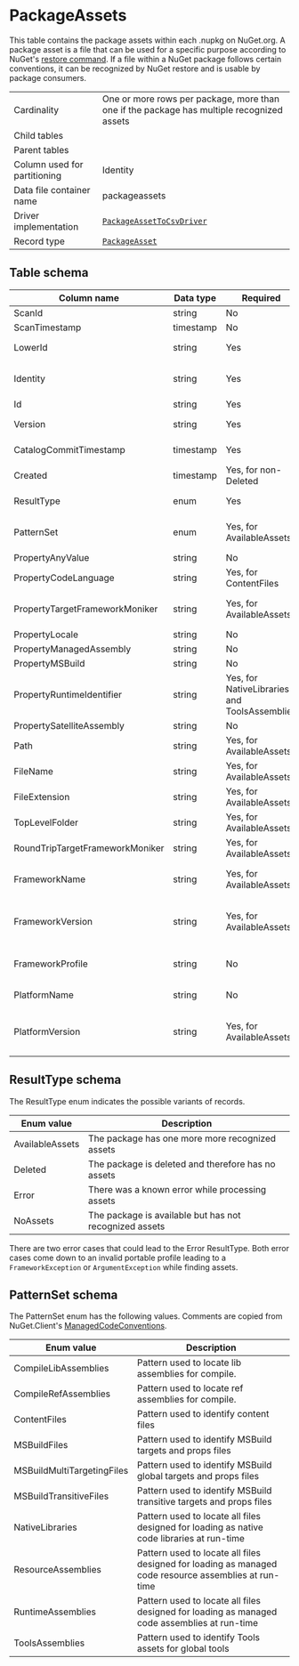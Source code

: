 # PackageAssets

This table contains the package assets within each .nupkg on NuGet.org. A package asset is a file that can be used for
a specific purpose according to NuGet's [restore command](https://docs.microsoft.com/en-us/nuget/consume-packages/package-restore).
If a file within a NuGet package follows certain conventions, it can be recognized by NuGet restore and is usable by
package consumers.

|                              |                                                                                                                      |
| ---------------------------- | -------------------------------------------------------------------------------------------------------------------- |
| Cardinality                  | One or more rows per package, more than one if the package has multiple recognized assets                            |
| Child tables                 |                                                                                                                      |
| Parent tables                |                                                                                                                      |
| Column used for partitioning | Identity                                                                                                             |
| Data file container name     | packageassets                                                                                                        |
| Driver implementation        | [`PackageAssetToCsvDriver`](../../src/Worker.Logic/CatalogScan/Drivers/PackageAssetToCsv/PackageAssetToCsvDriver.cs) |
| Record type                  | [`PackageAsset`](../../src/Worker.Logic/CatalogScan/Drivers/PackageAssetToCsv/PackageAsset.cs)                       |

## Table schema

| Column name                     | Data type | Required                                     | Description                                                                                                                                                                                 |
| ------------------------------- | --------- | -------------------------------------------- | ------------------------------------------------------------------------------------------------------------------------------------------------------------------------------------------- |
| ScanId                          | string    | No                                           | Unused, always empty                                                                                                                                                                        |
| ScanTimestamp                   | timestamp | No                                           | Unused, always empty                                                                                                                                                                        |
| LowerId                         | string    | Yes                                          | Lowercase package ID. Good for joins                                                                                                                                                        |
| Identity                        | string    | Yes                                          | Lowercase package ID and lowercase, normalized version. Good for joins                                                                                                                      |
| Id                              | string    | Yes                                          | Original case package ID                                                                                                                                                                    |
| Version                         | string    | Yes                                          | Original case, normalized package version                                                                                                                                                   |
| CatalogCommitTimestamp          | timestamp | Yes                                          | Latest catalog commit timestamp for the package                                                                                                                                             |
| Created                         | timestamp | Yes, for non-Deleted                         | When the package version was created                                                                                                                                                        |
| ResultType                      | enum      | Yes                                          | Type of record (e.g. AvailableAssets, Deleted)                                                                                                                                              |
| PatternSet                      | enum      | Yes, for AvailableAssets                     | Which [ManagedCodeConventions](https://github.com/NuGet/NuGet.Client/blob/dev/src/NuGet.Core/NuGet.Packaging/ContentModel/ManagedCodeConventions.cs) pattern sets this asset was matched by |
| PropertyAnyValue                | string    | No                                           | Always empty                                                                                                                                                                                |
| PropertyCodeLanguage            | string    | Yes, for ContentFiles                        | The code language found in the file path                                                                                                                                                    |
| PropertyTargetFrameworkMoniker  | string    | Yes, for AvailableAssets                     | The TFM (target framework moniker) found in the file path or a default                                                                                                                      |
| PropertyLocale                  | string    | No                                           | Always empty                                                                                                                                                                                |
| PropertyManagedAssembly         | string    | No                                           | Always empty                                                                                                                                                                                |
| PropertyMSBuild                 | string    | No                                           | Always empty                                                                                                                                                                                |
| PropertyRuntimeIdentifier       | string    | Yes, for NativeLibraries and ToolsAssemblies | The RID (runtime identifier) found in the file path                                                                                                                                         |
| PropertySatelliteAssembly       | string    | No                                           | Always empty                                                                                                                                                                                |
| Path                            | string    | Yes, for AvailableAssets                     | Always empty                                                                                                                                                                                |
| FileName                        | string    | Yes, for AvailableAssets                     | The file name from the Path                                                                                                                                                                 |
| FileExtension                   | string    | Yes, for AvailableAssets                     | The file extension from the Path                                                                                                                                                            |
| TopLevelFolder                  | string    | Yes, for AvailableAssets                     | The first folder (i.e. directory) name from the Path                                                                                                                                        |
| RoundTripTargetFrameworkMoniker | string    | Yes, for AvailableAssets                     | PropertyTargetFrameworkMoniker parsed and normalized                                                                                                                                        |
| FrameworkName                   | string    | Yes, for AvailableAssets                     | The framework name component of PropertyTargetFrameworkMoniker                                                                                                                              |
| FrameworkVersion                | string    | Yes, for AvailableAssets                     | The framework version component of PropertyTargetFrameworkMoniker, defaults to `0.0.0.0`                                                                                                    |
| FrameworkProfile                | string    | No                                           | The framework profile component of PropertyTargetFrameworkMoniker                                                                                                                           |
| PlatformName                    | string    | No                                           | The platform name component of PropertyTargetFrameworkMoniker                                                                                                                               |
| PlatformVersion                 | string    | Yes, for AvailableAssets                     | The platform version component of PropertyTargetFrameworkMoniker, defaults to `0.0.0.0`                                                                                                     |

## ResultType schema

The ResultType enum indicates the possible variants of records.

| Enum value      | Description                                            |
| --------------- | ------------------------------------------------------ |
| AvailableAssets | The package has one more more recognized assets        |
| Deleted         | The package is deleted and therefore has no assets     |
| Error           | There was a known error while processing assets        |
| NoAssets        | The package is available but has not recognized assets |

There are two error cases that could lead to the Error ResultType. Both error cases come down to an invalid portable profile leading to a `FrameworkException` or `ArgumentException` while finding assets.

## PatternSet schema

The PatternSet enum has the following values. Comments are copied from NuGet.Client's [ManagedCodeConventions](https://github.com/NuGet/NuGet.Client/blob/9f2da3906bf40ebcb9a6692a579b1a554ce31736/src/NuGet.Core/NuGet.Packaging/ContentModel/ManagedCodeConventions.cs).

| Enum value                 | Description                                                                                           |
| -------------------------- | ----------------------------------------------------------------------------------------------------- |
| CompileLibAssemblies       | Pattern used to locate lib assemblies for compile.                                                    |
| CompileRefAssemblies       | Pattern used to locate ref assemblies for compile.                                                    |
| ContentFiles               | Pattern used to identify content files                                                                |
| MSBuildFiles               | Pattern used to identify MSBuild targets and props files                                              |
| MSBuildMultiTargetingFiles | Pattern used to identify MSBuild global targets and props files                                       |
| MSBuildTransitiveFiles     | Pattern used to identify MSBuild transitive targets and props files                                   |
| NativeLibraries            | Pattern used to locate all files designed for loading as native code libraries at run-time            |
| ResourceAssemblies         | Pattern used to locate all files designed for loading as managed code resource assemblies at run-time |
| RuntimeAssemblies          | Pattern used to locate all files designed for loading as managed code assemblies at run-time          |
| ToolsAssemblies            | Pattern used to identify Tools assets for global tools                                                |
